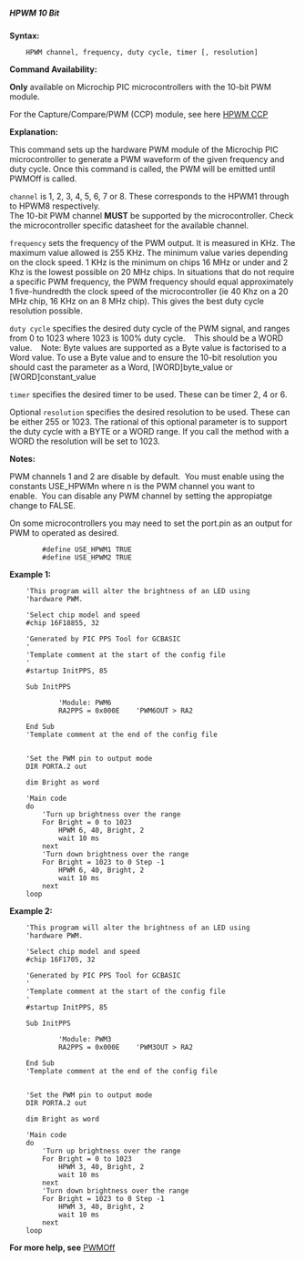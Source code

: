 <div class="section">

<div class="titlepage">

<div>

<div>

##### <span id="hpwm_10_bit"></span>HPWM 10 Bit

</div>

</div>

</div>

<span class="strong">**Syntax:**</span>

``` screen
    HPWM channel, frequency, duty cycle, timer [, resolution]
```

<span class="strong">**Command Availability:**</span>

<span class="strong">**Only**</span> available on Microchip PIC
microcontrollers with the 10-bit PWM module.

For the Capture/Compare/PWM (CCP) module, see here
<a href="hpwm_ccp" class="link" title="HPWM CCP">HPWM CCP</a>

<span class="strong">**Explanation:**</span>

This command sets up the hardware PWM module of the Microchip PIC
microcontroller to generate a PWM waveform of the given frequency and
duty cycle. Once this command is called, the PWM will be emitted until
PWMOff is called.

`channel` is 1, 2, 3, 4, 5, 6, 7 or 8. These corresponds to the HPWM1
through to HPWM8 respectively.  
The 10-bit PWM channel <span class="strong">**MUST**</span> be supported
by the microcontroller. Check the microcontroller specific datasheet for
the available channel.

`frequency` sets the frequency of the PWM output. It is measured in KHz.
The maximum value allowed is 255 KHz. The minimum value varies depending
on the clock speed. 1 KHz is the minimum on chips 16 MHz or under and 2
Khz is the lowest possible on 20 MHz chips. In situations that do not
require a specific PWM frequency, the PWM frequency should equal
approximately 1 five-hundredth the clock speed of the microcontroller
(ie 40 Khz on a 20 MHz chip, 16 KHz on an 8 MHz chip). This gives the
best duty cycle resolution possible.

`duty cycle` specifies the desired duty cycle of the PWM signal, and
ranges from 0 to 1023 where 1023 is 100% duty cycle.    This should be a
WORD value.    Note: Byte values are supported as a Byte value is
factorised to a Word value. To use a Byte value and to ensure the 10-bit
resolution you should cast the parameter as a Word, \[WORD\]byte\_value
or \[WORD\]constant\_value

`timer` specifies the desired timer to be used. These can be timer 2, 4
or 6.

Optional `resolution` specifies the desired resolution to be used. These
can be either 255 or 1023. The rational of this optional parameter is to
support the duty cycle with a BYTE or a WORD range. If you call the
method with a WORD the resolution will be set to 1023.

  
  
<span class="strong">**Notes:**</span>

PWM channels 1 and 2 are disable by default.  You must enable using the
constants USE\_HPWMn where n is the PWM channel you want to enable.  You
can disable any PWM channel by setting the appropiatge change to FALSE.

On some microcontrollers you may need to set the port.pin as an output
for PWM to operated as desired.  

``` screen
        #define USE_HPWM1 TRUE
        #define USE_HPWM2 TRUE
```

  
  
<span class="strong">**Example 1:**</span>

``` screen
    'This program will alter the brightness of an LED using
    'hardware PWM.

    'Select chip model and speed
    #chip 16F18855, 32

    'Generated by PIC PPS Tool for GCBASIC
    '
    'Template comment at the start of the config file
    '
    #startup InitPPS, 85

    Sub InitPPS

            'Module: PWM6
            RA2PPS = 0x000E    'PWM6OUT > RA2

    End Sub
    'Template comment at the end of the config file


    'Set the PWM pin to output mode
    DIR PORTA.2 out

    dim Bright as word

    'Main code
    do
        'Turn up brightness over the range
        For Bright = 0 to 1023
            HPWM 6, 40, Bright, 2
            wait 10 ms
        next
        'Turn down brightness over the range
        For Bright = 1023 to 0 Step -1
            HPWM 6, 40, Bright, 2
            wait 10 ms
        next
    loop
```

<span class="strong">**Example 2:**</span>

``` screen
    'This program will alter the brightness of an LED using
    'hardware PWM.

    'Select chip model and speed
    #chip 16F1705, 32

    'Generated by PIC PPS Tool for GCBASIC
    '
    'Template comment at the start of the config file
    '
    #startup InitPPS, 85

    Sub InitPPS

            'Module: PWM3
            RA2PPS = 0x000E    'PWM3OUT > RA2

    End Sub
    'Template comment at the end of the config file


    'Set the PWM pin to output mode
    DIR PORTA.2 out

    dim Bright as word

    'Main code
    do
        'Turn up brightness over the range
        For Bright = 0 to 1023
            HPWM 3, 40, Bright, 2
            wait 10 ms
        next
        'Turn down brightness over the range
        For Bright = 1023 to 0 Step -1
            HPWM 3, 40, Bright, 2
            wait 10 ms
        next
    loop
```

<span class="strong">**For more help, see**</span>
<a href="pwmoff" class="link" title="PWMOff">PWMOff</a>

</div>

